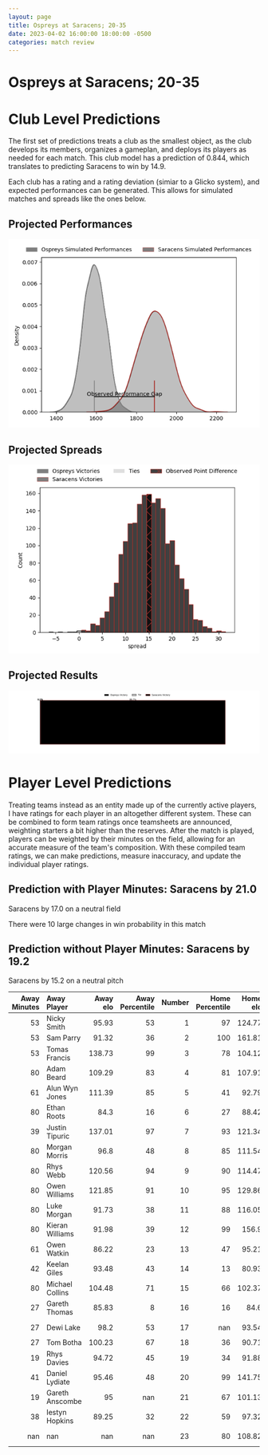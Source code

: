 ```yaml
---  
layout: page  
title: Ospreys at Saracens; 20-35  
date: 2023-04-02 16:00:00 18:00:00 -0500  
categories: match review  
---
```

# Ospreys at Saracens; 20-35

# Club Level Predictions


The first set of predictions treats a club as the smallest object, as the club develops its members, organizes a gameplan, and deploys its players as needed for each match. This club model has a prediction of 0.844, which translates to predicting Saracens to win by 14.9.

Each club has a rating and a rating deviation (simiar to a Glicko system), and expected performances can be generated. This allows for simulated matches and spreads like the ones below.
## Projected Performances


![Projected Performances](plots/performances_2023-04-02-Saracens-Ospreys.png)
## Projected Spreads


![Projected Spreads](plots/spreads_2023-04-02-Saracens-Ospreys.png)
## Projected Results


![Projected Results](plots/resultbar_2023-04-02-Saracens-Ospreys.png)
# Player Level Predictions


Treating teams instead as an entity made up of the currently active players, I have ratings for each player in an altogether different system. These can be combined to form team ratings once teamsheets are announced, weighting starters a bit higher than the reserves. After the match is played, players can be weighted by their minutes on the field, allowing for an accurate measure of the team's composition. With these compiled team ratings, we can make predictions, measure inaccuracy, and update the individual player ratings.
## Prediction with Player Minutes: Saracens by 21.0


Saracens by 17.0 on a neutral field

There were 10 large changes in win probability in this match
## Prediction without Player Minutes: Saracens by 19.2


Saracens by 15.2 on a neutral pitch



|   Away Minutes | Away Player     |   Away elo |   Away Percentile |   Number |   Home Percentile |   Home elo | Home Player       |   Home Minutes |
|---------------:|:----------------|-----------:|------------------:|---------:|------------------:|-----------:|:------------------|---------------:|
|             53 | Nicky Smith     |      95.93 |                53 |        1 |                97 |     124.77 | Mako Vunipola     |             68 |
|             53 | Sam Parry       |      91.32 |                36 |        2 |               100 |     161.81 | Jamie George      |             76 |
|             53 | Tomas Francis   |     138.73 |                99 |        3 |                78 |     104.12 | Marco Riccioni    |             61 |
|             80 | Adam Beard      |     109.29 |                83 |        4 |                81 |     107.91 | Maro Itoje        |             80 |
|             61 | Alun Wyn Jones  |     111.39 |                85 |        5 |                41 |      92.79 | Hugh Tizard       |             53 |
|             80 | Ethan Roots     |      84.3  |                16 |        6 |                27 |      88.42 | Andy Christie     |             59 |
|             39 | Justin Tipuric  |     137.01 |                97 |        7 |                93 |     121.34 | Ben Earl          |             80 |
|             80 | Morgan Morris   |      96.8  |                48 |        8 |                85 |     111.54 | Billy Vunipola    |             80 |
|             80 | Rhys Webb       |     120.56 |                94 |        9 |                90 |     114.47 | Ivan van Zyl      |             53 |
|             80 | Owen Williams   |     121.85 |                91 |       10 |                95 |     129.86 | Owen Farrell      |             80 |
|             80 | Luke Morgan     |      91.73 |                38 |       11 |                88 |     116.05 | Sean Maitland     |             76 |
|             80 | Kieran Williams |      91.98 |                39 |       12 |                99 |     156.9  | Nick Tompkins     |             80 |
|             61 | Owen Watkin     |      86.22 |                23 |       13 |                47 |      95.21 | Alex Lozowski     |             68 |
|             42 | Keelan Giles    |      93.48 |                43 |       14 |                13 |      80.93 | Max Malins        |             80 |
|             80 | Michael Collins |     104.48 |                71 |       15 |                66 |     102.37 | Alex Goode        |             80 |
|             27 | Gareth Thomas   |      85.83 |                 8 |       16 |                16 |      84.6  | Eroni Mawi        |             12 |
|             27 | Dewi Lake       |      98.2  |                53 |       17 |               nan |      93.54 | Tom Woolstencroft |              4 |
|             27 | Tom Botha       |     100.23 |                67 |       18 |                36 |      90.71 | Alec Clarey       |             19 |
|             19 | Rhys Davies     |      94.72 |                45 |       19 |                34 |      91.88 | Nick Isiekwe      |             27 |
|             41 | Daniel Lydiate  |      95.46 |                48 |       20 |                99 |     141.75 | Jackson Wray      |             21 |
|             19 | Gareth Anscombe |      95    |               nan |       21 |                67 |     101.13 | Aled Davies       |             27 |
|             38 | Iestyn Hopkins  |      89.25 |                32 |       22 |                59 |      97.32 | Alex Lewington    |              4 |
|            nan | nan             |     nan    |               nan |       23 |                80 |     108.82 | Duncan Taylor     |             12 |

